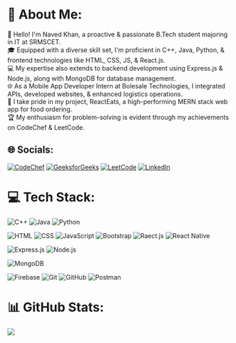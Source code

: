 # 💫 About Me:
👋 Hello! I'm Naved Khan, a proactive & passionate B.Tech student majoring in IT at SRMSCET.<br>🎓 Equipped with a diverse skill set, I'm proficient in C++, Java, Python, & frontend technologies like HTML, CSS, JS, & React.js. <br>💻 My expertise also extends to backend development using Express.js & Node.js, along with MongoDB for database management. <br>🌐 As a Mobile App Developer Intern at Bolesale Technologies, I integrated APIs, developed websites, & enhanced logistics operations. <br>📱 I take pride in my project, ReactEats, a high-performing MERN stack web app for food ordering. <br>🏆 My enthusiasm for problem-solving is evident through my achievements on CodeChef & LeetCode.<br>


## 🌐 Socials:
[![CodeChef](https://img.shields.io/badge/Codechef-%23B92B27.svg?&style=for-the-badge&logo=Codechef&logoColor=white)](https://www.codechef.com/users/navedkhan) [![GeeksforGeeks](https://img.shields.io/badge/GeeksforGeeks-298D46?style=for-the-badge&logo=geeksforgeeks&logoColor=white)](https://auth.geeksforgeeks.org/user/navedkhan19032002) [![LeetCode](https://img.shields.io/badge/-LeetCode-FFA116?style=for-the-badge&logo=LeetCode&logoColor=black)](https://leetcode.com/navedkhan/) [![LinkedIn](https://img.shields.io/badge/LinkedIn-0077B5?style=for-the-badge&logo=linkedin&logoColor=white)](https://www.linkedin.com/in/navedkhan2002/) 

# 💻 Tech Stack:
![C++](https://img.shields.io/badge/C%2B%2B-00599C?style=for-the-badge&logo=c%2B%2B&logoColor=white) ![Java](https://img.shields.io/badge/Java-ED8B00?style=for-the-badge&logo=openjdk&logoColor=white) ![Python](https://img.shields.io/badge/Python-3776AB?style=for-the-badge&logo=python&logoColor=white)

![HTML](https://img.shields.io/badge/HTML5-E34F26?style=for-the-badge&logo=html5&logoColor=white) ![CSS](https://img.shields.io/badge/CSS3-1572B6?style=for-the-badge&logo=css3&logoColor=white) ![JavaScript](https://img.shields.io/badge/JavaScript-323330?style=for-the-badge&logo=javascript&logoColor=F7DF1E) ![Bootstrap](https://img.shields.io/badge/Bootstrap-563D7C?style=for-the-badge&logo=bootstrap&logoColor=white) ![Raect.js](https://img.shields.io/badge/React-20232A?style=for-the-badge&logo=react&logoColor=61DAFB) ![React Native](https://img.shields.io/badge/react_native-%2320232a.svg?style=for-the-badge&logo=react&logoColor=%2361DAFB)

![Express.js](https://img.shields.io/badge/Express.js-404D59?style=for-the-badge) ![Node.js](https://img.shields.io/badge/Node.js-43853D?style=for-the-badge&logo=node.js&logoColor=white)

![MongoDB](https://img.shields.io/badge/MongoDB-4EA94B?style=for-the-badge&logo=mongodb&logoColor=white)

![Firebase](https://img.shields.io/badge/Firebase-039BE5?style=for-the-badge&logo=Firebase&logoColor=white) ![Git](https://img.shields.io/badge/git-%23F05033.svg?style=for-the-badge&logo=git&logoColor=white) ![GitHub](https://img.shields.io/badge/github-%23121011.svg?style=for-the-badge&logo=github&logoColor=white) ![Postman](https://img.shields.io/badge/Postman-FF6C37?style=for-the-badge&logo=postman&logoColor=white)

# 📊 GitHub Stats:
![](https://github-readme-stats.vercel.app/api/top-langs/?username=navedkhan1903&theme=dark&hide_border=true&include_all_commits=false&count_private=false&layout=compact)
